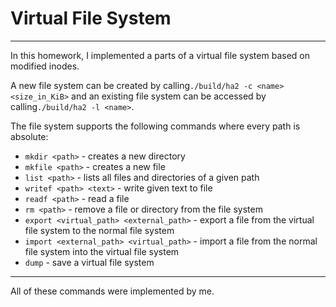 # Virtual File System

---

In this homework, I implemented a parts of a virtual file system based on modified inodes.

A new file system can be created by calling`./build/ha2 -c <name> <size_in_KiB>`
and an existing file system can be accessed by calling`./build/ha2 -l <name>`.

The file system supports the following commands where every path is absolute:

* `mkdir <path>` - creates a new directory
* `mkfile <path>` - creates a new file
* `list <path>` - lists all files and directories of a given path
* `writef <path> <text>` - write given text to file
* `readf <path>` - read a file
* `rm <path>` - remove a file or directory from the file system
* `export <virtual_path> <external_path>` - export a file from the virtual file system to the normal file system
* `import <external_path> <virtual_path>` - import a file from the normal file system into the virtual file system
* `dump` - save a virtual file system

---

All of these commands were implemented by me.